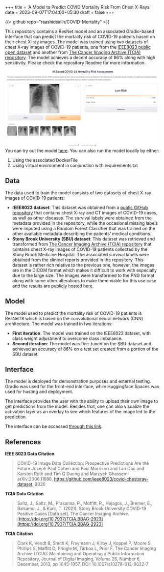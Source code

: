 +++
title = 'A Model to Predict COVID Mortality Risk From Chest X-Rays'
date = 2023-09-07T17:04:00+05:30
draft = false
+++

{{< github repo="raashidsalih/COVID-Mortality" >}}

This repository contains a ResNet model and an associated Gradio-based interface that can predict the mortality risk of COVID-19 patients based on their chest X-ray images. The model was trained using two datasets of chest X-ray images of COVID-19 patients, one from the [IEEE8023 public open dataset](https://github.com/ieee8023/covid-chestxray-dataset) and another from [The Cancer Imaging Archive (TCIA) repository](https://wiki.cancerimagingarchive.net/pages/viewpage.action?pageId=89096912). The model achieves a decent accuracy of 86% along with high sensitivity. Please check the repository Readme for more information.

![Interface Preview](https://github.com/raashidsalih/COVID-Mortality/blob/main/assets/Interface.png)
You can try out the model [here](https://huggingface.co/spaces/raashidsalih/COVID-Mortality). You can also run the model locally by either:
1. Using the associated DockerFile
2. Using virtual environment in conjunction with requirements.txt

## Data

The data used to train the model consists of two datasets of chest X-ray images of COVID-19 patients:

- **IEEE8023 dataset**: This dataset was obtained from a [public GitHub repository](https://github.com/ieee8023/covid-chestxray-dataset) that contains chest X-ray and CT images of COVID-19 cases, as well as other diseases. The survival labels were obtained from the metadata provided in the repository, while the occasional missing labels were imputed using a Random Forest Classifier that was trained on the other available metadata describing the patients’ medical conditions.
- **Stony Brook University (SBU) dataset**: This dataset was retrieved and transformed from [The Cancer Imaging Archive (TCIA) repository](https://wiki.cancerimagingarchive.net/pages/viewpage.action?pageId=89096912) that contains chest X-ray images of COVID-19 patients collected by the Stony Brook Medicine Hospital. The associated survival labels were obtained from the clinical reports provided in the repository. This dataset is rather rich relative to the previous one, however, the images are in the DICOM format which makes it difficult to work with especially due to the large size. The images were transformed to the PNG format along with some other alterations to make them viable for this use case and the results are [publicly hosted here](https://www.kaggle.com/datasets/toxite/covid-19-cxr-ny-sbu).

## Model

The model used to predict the mortality risk of COVID-19 patients is ResNet18 which is based on the convolutional neural network (CNN) architecture. The model was trained in two iterations:

- **First iteration**: The model was trained on the IEEE8023 dataset, with class weight adjustment to overcome class imbalance.
- **Second iteration**: The model was fine-tuned on the SBU dataset and achieved an accuracy of 86% on a test set created from a portion of the SBU dataset.

## Interface

The model is deployed for demonstration purposes and external testing. Gradio was used for the front-end interface, while Huggingface Spaces was used for hosting and deployment.

The interface provides the user with the ability to upload their own image to get predictions from the model. Besides that, one can also visualize the activation layer as an overlay to see which features of the image led to the prediction.

The interface can be accessed [through this link](https://huggingface.co/spaces/raashidsalih/COVID-Mortality).

## References

**IEEE 8023 Data Citation**
> COVID-19 Image Data Collection: Prospective Predictions Are the Future
Joseph Paul Cohen and Paul Morrison and Lan Dao and Karsten Roth and Tim Q Duong and Marzyeh Ghassemi
arXiv:2006.11988, <https://github.com/ieee8023/covid-chestxray-dataset>, 2020

**TCIA Data Citation**

> Saltz, J., Saltz, M., Prasanna, P., Moffitt, R., Hajagos, J., Bremer, E., Balsamo, J., & Kurc, T. (2021). Stony Brook University COVID-19 Positive Cases [Data set]. The Cancer Imaging Archive.  [https://doi.org/10.7937/TCIA.BBAG-2923](https://doi.org/10.7937/TCIA.BBAG-2923)

**TCIA Citation**
> Clark K, Vendt B, Smith K, Freymann J, Kirby J, Koppel P, Moore S, Phillips S, Maffitt D, Pringle M, Tarbox L, Prior F. The Cancer Imaging Archive (TCIA): Maintaining and Operating a Public Information Repository, Journal of Digital Imaging, Volume 26, Number 6, December, 2013, pp 1045-1057. DOI: 10.1007/s10278-013-9622-7
